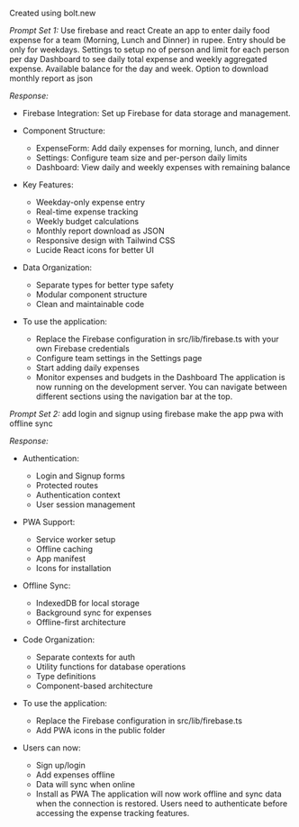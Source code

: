 Created using bolt.new

*Prompt Set 1:*
Use firebase and react
Create an app to enter daily food expense for a team (Morning, Lunch and Dinner) in rupee.
Entry should be only for weekdays.
Settings to setup no of person and limit for each person per day
Dashboard to see daily total expense and weekly aggregated expense. Available balance for the day and week.
Option to download monthly report as json

*Response:*
* Firebase Integration: Set up Firebase for data storage and management.

* Component Structure:
  * ExpenseForm: Add daily expenses for morning, lunch, and dinner
  * Settings: Configure team size and per-person daily limits
  * Dashboard: View daily and weekly expenses with remaining balance

* Key Features:
  * Weekday-only expense entry
  * Real-time expense tracking
  * Weekly budget calculations
  * Monthly report download as JSON
  * Responsive design with Tailwind CSS
  * Lucide React icons for better UI

* Data Organization:
  * Separate types for better type safety
  * Modular component structure
  * Clean and maintainable code

* To use the application:
  * Replace the Firebase configuration in src/lib/firebase.ts with your own Firebase credentials
  * Configure team settings in the Settings page
  * Start adding daily expenses
  * Monitor expenses and budgets in the Dashboard
The application is now running on the development server. You can navigate between different sections using the navigation bar at the top.

*Prompt Set 2:*
add login and signup using firebase
make the app pwa with offline sync

*Response:*

* Authentication:
  * Login and Signup forms
  * Protected routes
  * Authentication context
  * User session management

* PWA Support:
  * Service worker setup
  * Offline caching
  * App manifest
  * Icons for installation

* Offline Sync:
    * IndexedDB for local storage
    * Background sync for expenses
    * Offline-first architecture

* Code Organization:
  *  Separate contexts for auth
  *  Utility functions for database operations
  *  Type definitions
  *  Component-based architecture

* To use the application:
  * Replace the Firebase configuration in src/lib/firebase.ts
  * Add PWA icons in the public folder

* Users can now:
  * Sign up/login
  * Add expenses offline
  * Data will sync when online
  * Install as PWA
The application will now work offline and sync data when the connection is restored. Users need to authenticate before accessing the expense tracking features.
